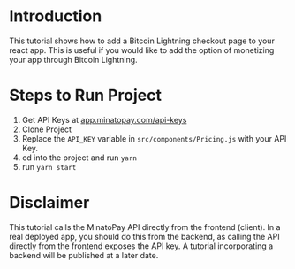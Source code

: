 # Introduction
This tutorial shows how to add a Bitcoin Lightning checkout page to your react app. This is useful if you would like to add the option of monetizing your app through Bitcoin Lightning. 

# Steps to Run Project
1. Get API Keys at [app.minatopay.com/api-keys](https://app.minatopay.com/api-keys)
2. Clone Project
3. Replace the `API_KEY` variable in `src/components/Pricing.js` with your API Key.
4. cd into the project and run `yarn`
5. run `yarn start`

# Disclaimer
This tutorial calls the MinatoPay API directly from the frontend (client). In a real deployed app, you should do this from the backend, as calling the API directly from the frontend exposes the API key. A tutorial incorporating a backend will be published at a later date.